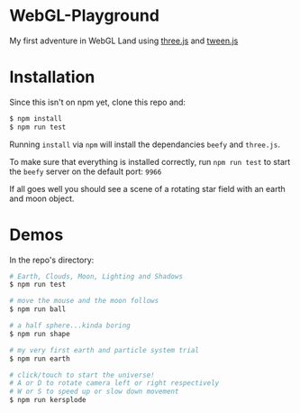 WebGL-Playground
========

My first adventure in WebGL Land using [three.js](https://www.npmjs.org/package/three) and [tween.js](https://www.npmjs.org/package/tween.js)

Installation
============

Since this isn't on npm yet, clone this repo and:

```bash
$ npm install
$ npm run test
```

Running `install` via `npm` will install the dependancies `beefy` and `three.js`.

To make sure that everything is installed correctly, run `npm run test` to start the `beefy` server on the default port: `9966`

If all goes well you should see a scene of a rotating star field with an earth and moon object.

Demos
=====

In the repo's directory:

```bash
# Earth, Clouds, Moon, Lighting and Shadows
$ npm run test

# move the mouse and the moon follows
$ npm run ball

# a half sphere...kinda boring
$ npm run shape

# my very first earth and particle system trial
$ npm run earth

# click/touch to start the universe!
# A or D to rotate camera left or right respectively
# W or S to speed up or slow down movement
$ npm run kersplode
```
